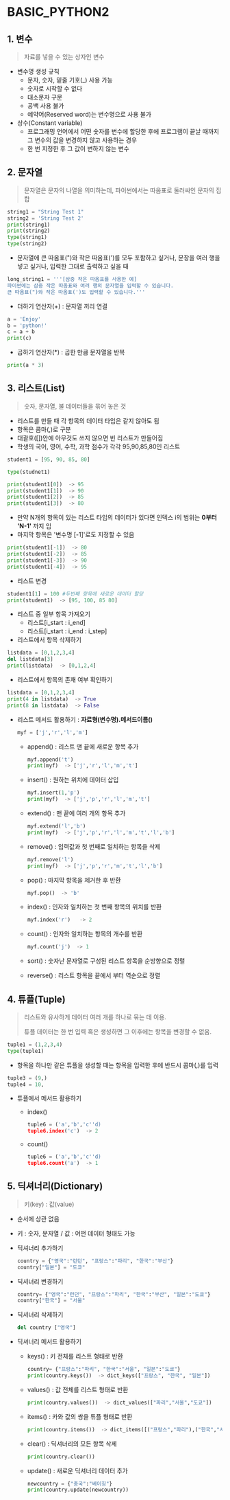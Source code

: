 # BASIC_PYTHON2

## 1. 변수

> 자료를 넣을 수 있는 상자인 변수

* 변수명 생성 규칙
  * 문자, 숫자, 밑줄 기호(_) 사용 가능
  * 숫자로 시작할 수 없다
  * 대소문자 구문
  * 공백 사용 불가
  * 예약어(Reserved word)는 변수명으로 사용 불가
* 상수(Constant variable)
  * 프로그래밍 언어에서 어떤 숫자를 변수에 할당한 후에 프로그램이 끝날 때까지 그 변수의 값을 변경하지 않고 사용하는 경우
  * 한 번 지정한 후 그 값이 변하지 않는 변수

## 2. 문자열

> 문자열은 문자의 나열을 의미하는데, 파이썬에서는 따옴표로 둘러싸인 문자의 집합

```python
string1 = "String Test 1"
string2 = 'String Test 2'
print(string1)
print(string2)
type(string1)
type(string2)
```

* 문자열에 큰 따옴표(")와 작은 따옴표(')를 모두 포함하고 싶거나, 문장을 여러 행을 넣고 싶거나, 입력한 그대로 출력하고 싶을 때

```python
long_string1 = '''[삼중 작은 따옴표를 사용한 예]
파이썬에는 삼중 작은 따옴표와 여러 행의 문자열을 입력할 수 있습니다.
큰 따옴표(")와 작은 따옴표(')도 입력할 수 있습니다.'''
```

* 더하기 연산자(+) : 문자열 끼리 연결

```python
a = 'Enjoy'
b = 'python!'
c = a + b
print(c)
```

* 곱하기 연산자(*) : 곱한 만큼 문자열을 반복

```python
print(a * 3)
```

## 3. 리스트(List)

> 숫자, 문자열, 불 데이터들을 묶어 놓은 것

* 리스트를 만들 때 각 항목의 데이터 타입은 같지 않아도 됨
* 항목은 콤마(,)로 구분
* 대괄호([])안에 아무것도 쓰지 않으면 빈 리스트가 만들어짐
* 학생의 국어, 영어, 수학, 과학 점수가 각각 95,90,85,80인 리스트

```python
student1 = [95, 90, 85, 80]
```

```python
type(studnet1)
```

```python
print(student1[0])  -> 95
print(student1[1])  -> 90
print(student1[2])  -> 85
print(student1[3])  -> 80
```

* 만약 N개의 항목이 있는 리스트 타입의 데이터가 있다면 인덱스 i의 범위는 __0부터 'N-1'__ 까지 임
* 마지막 항목은 '변수명 [-1]'로도 지정할 수 있음

```python
print(student1[-1])  -> 80
print(student1[-2])  -> 85
print(student1[-3])  -> 90
print(student1[-4])  -> 95
```

* 리스트 변경

```python
student1[1] = 100 #두번째 항목에 새로운 데이터 할당
print(student1)  -> [95, 100, 85 80]
```

* 리스트 중 일부 항목 가져오기
  * 리스트[i_start : i_end]
  * 리스트[i_start : i_end : i_step]
* 리스트에서 항목 삭제하기

```python
listdata = [0,1,2,3,4]
del listdata[3]
print(listdata)  -> [0,1,2,4]
```

* 리스트에서 항목의 존재 여부 확인하기

```python
listdata = [0,1,2,3,4]
print(4 in listdata)  -> True
print(8 in listdata)  -> False
```

* 리스트 메서드 활용하기 : __자료형(변수명).메서드이름()__

  ```python
  myf = ['j','r','l','m']
  ```

  * append() : 리스트 맨 끝에 새로운 항목 추가

    ```python
    myf.append('t')
    print(myf)  -> ['j','r','l','m','t']
    ```

  * insert() : 원하는 위치에 데이터 삽입

    ```python
    myf.insert(1,'p')
    print(myf)  -> ['j','p','r','l','m','t']
    ```

  * extend() : 맨 끝에 여러 개의 항목 추가

    ```python
    myf.extend('l','b')
    print(myf)  -> ['j','p','r','l','m','t','l','b']
    ```

  * remove() : 입력값과 첫 번째로 일치하는 항목을 삭제

    ```python
    myf.remove('l')
    print(myf)  -> ['j','p','r','m','t','l','b']
    ```

  * pop() : 마지막 항목을 제거한 후 반환

    ```python
    myf.pop()  -> 'b'
    ```

  * index() : 인자와 일치하는 첫 번째 항목의 위치를 반환

    ```python
    myf.index('r')   -> 2
    ```

  * count() : 인자와 일치하는 항목의 개수를 반환

    ```python
    myf.count('j')  -> 1
    ```

  * sort() : 숫자난 문자열로 구성된 리스트 항목을 순방향으로 정렬

  * reverse() : 리스트 항목을 끝에서 부터 역순으로 정렬

## 4. 튜플(Tuple)

> 리스트와 유사하게 데이터 여러 개를 하나로 묶는 데 이용.
>
> 튜플 데이터는 한 번 입력 혹은 생성하면 그 이후에는 항목을 변경할 수 없음.

```python
tuple1 = (1,2,3,4)
type(tuple1)
```

* 항목을 하나만 같은 튜플을 생성할 때는 항목을 입력한 후에 반드시 콤마(,)를 입력

```python
tuple3 = (9,)
tuple4 = 10,
```

* 튜플에서 메서드 활용하기

  * index()

    ```python
    tuple6 = ('a','b','c''d)
    tuple6.index('c')  -> 2
    ```

  * count()

    ```python
    tuple6 = ('a','b','c''d)
    tuple6.count('a')  -> 1
    ```

## 5. 딕셔너리(Dictionary)

> 키(key) : 값(value)

* 순서에 상관 없음

* 키 : 숫자, 문자열 / 값 : 어떤 데이터 형태도 가능

* 딕셔너리 추가하기

  ```python
  country = {"영국":"런던", "프랑스":"파리", "한국":"부산"}
  country["일본"] = "도쿄"
  ```

* 딕셔너리 변경하기

  ```python
  country= {"영국":"런던", "프랑스":"파리", "한국":"부산", "일본":"도쿄"}
  country["한국"] = "서울"
  ```

* 딕셔너리 삭제하기

  ```python
  del country ["영국"]
  ```

* 딕셔너리 메서드 활용하기

  * keys() : 키 전체를 리스트 형태로 반환

    ```python
    country= {"프랑스":"파리", "한국":"서울", "일본":"도쿄"}
    print(country.keys())  -> dict_keys(["프랑스", "한국", "일본"])
    ```

  * values() : 값 전체를 리스트 형태로 반환

    ```python
    print(country.values())  -> dict_values(["파리","서울","도쿄"])
    ```

  * items() : 카와 값의 쌍을 튜플 형태로 반환

    ```python
    print(country.items())  -> dict_items([("프랑스","파리"),("한국","서울"),("일본","도쿄")])
    ```

  * clear() : 딕셔너리의 모든 항목 삭제

    ```python
    print(country.clear())
    ```

  * update() : 새로운 딕셔너리 데이터 추가

    ```python
    newcountry = {"중국":"베이징"}
    print(country.update(newcountry))
    ```
